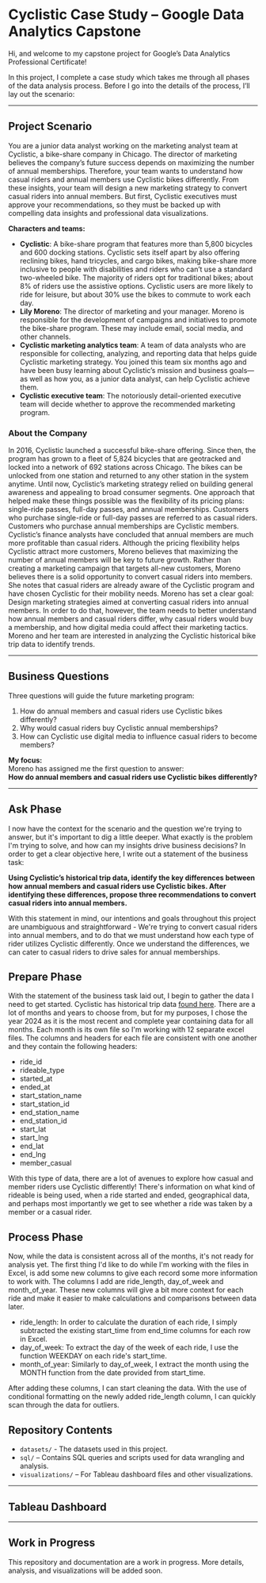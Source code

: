 # Cyclistic Case Study – Google Data Analytics Capstone

Hi, and welcome to my capstone project for Google’s Data Analytics Professional Certificate!

In this project, I complete a case study which takes me through all phases of the data analysis process. Before I go into the details of the process, I’ll lay out the scenario:  

---

## Project Scenario

You are a junior data analyst working on the marketing analyst team at Cyclistic, a bike-share company in Chicago. The director of marketing believes the company’s future success depends on maximizing the number of annual memberships. Therefore, your team wants to understand how casual riders and annual members use Cyclistic bikes differently. From these insights, your team will design a new marketing strategy to convert casual riders into annual members. But first, Cyclistic executives must approve your recommendations, so they must be backed up with compelling data insights and professional data visualizations.

**Characters and teams:**
- **Cyclistic**: A bike-share program that features more than 5,800 bicycles and 600 docking stations. Cyclistic sets itself apart by also offering reclining bikes, hand tricycles, and cargo bikes, making bike-share more inclusive to people with disabilities and riders who can’t use a standard two-wheeled bike. The majority of riders opt for traditional bikes; about 8% of riders use the assistive options. Cyclistic users are more likely to ride for leisure, but about 30% use the bikes to commute to work each day.  
- **Lily Moreno**: The director of marketing and your manager. Moreno is responsible for the development of campaigns and initiatives to promote the bike-share program. These may include email, social media, and other channels. 
- **Cyclistic marketing analytics team**: A team of data analysts who are responsible for collecting, analyzing, and reporting data that helps guide Cyclistic marketing strategy. You joined this team six months ago and have been busy learning about Cyclistic’s mission and business goals—as well as how you, as a junior data analyst, can help Cyclistic achieve them. 
- **Cyclistic executive team**: The notoriously detail-oriented executive team will decide whether to approve the recommended marketing program.

### About the Company

In 2016, Cyclistic launched a successful bike-share offering. Since then, the program has grown to a fleet of 5,824 bicycles that are geotracked and locked into a network of 692 stations across Chicago. The bikes can be unlocked from one station and returned to any other station in the system anytime. Until now, Cyclistic’s marketing strategy relied on building general awareness and appealing to broad consumer segments. One approach that helped make these things possible was the flexibility of its pricing plans: single-ride passes, full-day passes, and annual memberships. Customers who purchase single-ride or full-day passes are referred to as casual riders. Customers who purchase annual memberships are Cyclistic members. Cyclistic’s finance analysts have concluded that annual members are much more profitable than casual riders. Although the pricing flexibility helps Cyclistic attract more customers, Moreno believes that maximizing the number of annual members will be key to future growth. Rather than creating a marketing campaign that targets all-new customers, Moreno believes there is a solid opportunity to convert casual riders into members. She notes that casual riders are already aware of the Cyclistic program and have chosen Cyclistic for their mobility needs. Moreno has set a clear goal: Design marketing strategies aimed at converting casual riders into annual members. In order to do that, however, the team needs to better understand how annual members and casual riders differ, why casual riders would buy a membership, and how digital media could affect their marketing tactics. Moreno and her team are interested in analyzing the Cyclistic historical bike trip data to identify trends.

---

## Business Questions

Three questions will guide the future marketing program: 

1. How do annual members and casual riders use Cyclistic bikes differently? 
2. Why would casual riders buy Cyclistic annual memberships? 
3. How can Cyclistic use digital media to influence casual riders to become members? 

**My focus:**  
Moreno has assigned me the first question to answer:  
**How do annual members and casual riders use Cyclistic bikes differently?**

---

## Ask Phase

I now have the context for the scenario and the question we're trying to answer, but it's important to dig a little deeper. What exactly is the problem I'm trying to solve, and how can my insights drive business decisions? 
In order to get a clear objective here, I write out a statement of the business task:

**Using Cyclistic’s historical trip data, identify the key differences between how annual members and casual riders use Cyclistic bikes. After identifying these differences, propose three recommendations to convert casual riders into annual members.**

With this statement in mind, our intentions and goals throughout this project are unambiguous and straightforward - We're trying to convert casual riders into annual members, and to do that we must understand how each type of rider utilizes Cyclistic differently. Once we understand the differences, we can cater to casual riders to drive sales for annual memberships. 

## Prepare Phase

With the statement of the business task laid out, I begin to gather the data I need to get started. Cyclistic has historical trip data [found here](https://divvy-tripdata.s3.amazonaws.com/index.html). There are a lot of months and years to choose from, but for my purposes, I chose the year 2024 as it is the most recent and complete year containing data for all months. Each month is its own file so I'm working with 12 separate excel files. The columns and headers for each file are consistent with one another and they contain the following headers:

- ride_id
- rideable_type
- started_at
- ended_at
- start_station_name
- start_station_id
- end_station_name
- end_station_id
- start_lat
- start_lng
- end_lat
- end_lng
- member_casual

With this type of data, there are a lot of avenues to explore how casual and member riders use Cyclistic differently! There's information on what kind of rideable is being used, when a ride started and ended, geographical data, and perhaps most importantly we get to see whether a ride was taken by a member or a casual rider.

## Process Phase

Now, while the data is consistent across all of the months, it's not ready for analysis yet. The first thing I'd like to do while I'm working with the files in Excel, is add some new columns to give each record some more information to work with. The columns I add are ride_length, day_of_week and month_of_year. These new columns will give a bit more context for each ride and make it easier to make calculations and comparisons between data later.

- ride_length: In order to calculate the duration of each ride, I simply subtracted the existing start_time from end_time columns for each row in Excel.
- day_of_week: To extract the day of the week of each ride, I use the function WEEKDAY on each ride's start_time.
- month_of_year: Similarly to day_of_week, I extract the month using the MONTH function from the date provided from start_time.

After adding these columns, I can start cleaning the data. With the use of conditional formatting on the newly added ride_length column, I can quickly scan through the data for outliers. 

## Repository Contents

- `datasets/` - The datasets used in this project.
- `sql/` – Contains SQL queries and scripts used for data wrangling and analysis.
- `visualizations/` – For Tableau dashboard files and other visualizations.
  
---

## Tableau Dashboard


---

## Work in Progress

This repository and documentation are a work in progress. More details, analysis, and visualizations will be added soon.
